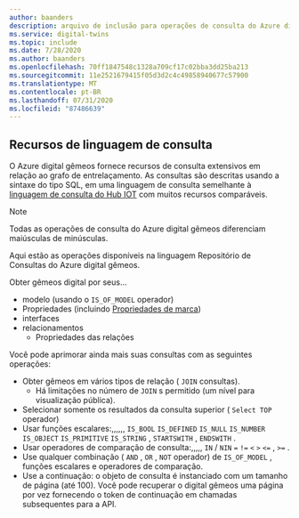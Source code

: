 ```yaml
---
author: baanders
description: arquivo de inclusão para operações de consulta do Azure digital gêmeos
ms.service: digital-twins
ms.topic: include
ms.date: 7/28/2020
ms.author: baanders
ms.openlocfilehash: 70ff1847548c1328a709cf17c02bba3dd25ba213
ms.sourcegitcommit: 11e2521679415f05d3d2c4c49858940677c57900
ms.translationtype: MT
ms.contentlocale: pt-BR
ms.lasthandoff: 07/31/2020
ms.locfileid: "87486639"
---
```

## <a name="query-language-features"></a>Recursos de linguagem de consulta

O Azure digital gêmeos fornece recursos de consulta extensivos em relação ao grafo de entrelaçamento. As consultas são descritas usando a sintaxe do tipo SQL, em uma linguagem de consulta semelhante à [linguagem de consulta do Hub IOT](../articles/iot-hub/iot-hub-devguide-query-language.md) com muitos recursos comparáveis.

> [!NOTE]
> Todas as operações de consulta do Azure digital gêmeos diferenciam maiúsculas de minúsculas.

Aqui estão as operações disponíveis na linguagem Repositório de Consultas do Azure digital gêmeos.

Obter gêmeos digital por seus...
* modelo (usando o `IS_OF_MODEL` operador)
* Propriedades (incluindo [Propriedades de marca](../articles/digital-twins/how-to-use-tags.md))
* interfaces
* relacionamentos
  - Propriedades das relações

Você pode aprimorar ainda mais suas consultas com as seguintes operações:
* Obter gêmeos em vários tipos de relação ( `JOIN` consultas). 
  - Há limitações no número de `JOIN` s permitido (um nível para visualização pública).
* Selecionar somente os resultados da consulta superior ( `Select TOP` operador)
* Usar funções escalares:,,,,,, `IS_BOOL` `IS_DEFINED` `IS_NULL` `IS_NUMBER` `IS_OBJECT` `IS_PRIMITIVE` `IS_STRING` , `STARTSWITH` , `ENDSWITH` .
* Usar operadores de comparação de consulta:,,,,, `IN` / `NIN` `=` `!=` `<` `>` `<=` , `>=` .
* Use qualquer combinação ( `AND` , `OR` , `NOT` operador) de `IS_OF_MODEL` , funções escalares e operadores de comparação.
* Use a continuação: o objeto de consulta é instanciado com um tamanho de página (até 100). Você pode recuperar o digital gêmeos uma página por vez fornecendo o token de continuação em chamadas subsequentes para a API.